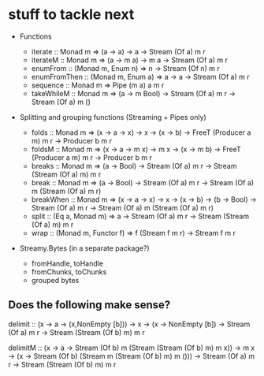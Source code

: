 # stuff to tackle next

- Functions
    - iterate :: Monad m => (a -> a) -> a -> Stream (Of a) m r 
    - iterateM :: Monad m => (a -> m a) -> m a -> Stream (Of a) m r
    - enumFrom :: (Monad m, Enum n) => n -> Stream (Of n) m r
    - enumFromThen :: (Monad m, Enum a) => a -> a -> Stream (Of a) m r
    - sequence :: Monad m => Pipe (m a) a m r
    - takeWhileM :: Monad m => (a -> m Bool) -> Stream (Of a) m r -> Stream (Of a) m ()

- Splitting and grouping functions (Streaming + Pipes only)
    - folds :: Monad m => (x -> a -> x) -> x -> (x -> b) -> FreeT (Producer a m) m r -> Producer b m r
    - foldsM :: Monad m => (x -> a -> m x) -> m x -> (x -> m b) -> FreeT (Producer a m) m r -> Producer b m r
    - breaks :: Monad m => (a -> Bool) -> Stream (Of a) m r -> Stream (Stream (Of a) m) m r
    - break :: Monad m => (a -> Bool) -> Stream (Of a) m r -> Stream (Of a) m (Stream (Of a) m r)
    - breakWhen :: Monad m => (x -> a -> x) -> x -> (x -> b) -> (b -> Bool) -> Stream (Of a) m r -> Stream (Of a) m (Stream (Of a) m r)
    - split :: (Eq a, Monad m) => a -> Stream (Of a) m r -> Stream (Stream (Of a) m) m r
    - wrap :: (Monad m, Functor f) => f (Stream f m r) -> Stream f m r

- Streamy.Bytes (in a separate package?)
    - fromHandle, toHandle
    - fromChunks, toChunks
    - grouped bytes
    
## Does the following make sense?

delimit :: (x -> a -> (x,NonEmpty [b])) 
        -> x 
        -> (x -> NonEmpty [b])
        -> Stream (Of a) m r 
        -> Stream (Stream (Of b) m) m r

delimitM :: (x -> a -> Stream (Of b) m (Stream (Stream (Of b) m) m x))
         -> m x 
         -> (x -> Stream (Of b) (Stream m (Stream (Of b) m) m ()))
         -> Stream (Of a) m r 
         -> Stream (Stream (Of b) m) m r


